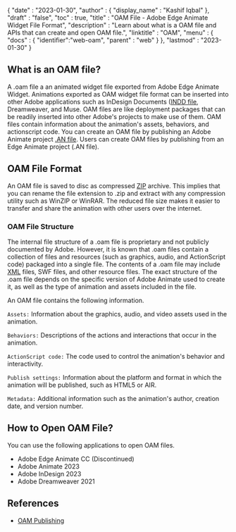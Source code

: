 {
  "date" : "2023-01-30",
  "author" : {
    "display_name" : "Kashif Iqbal"
  },
  "draft" : "false",
  "toc" : true,
  "title" : "OAM File - Adobe Edge Animate Widget File Format",
  "description" : "Learn about what is a OAM file and APIs that can create and open OAM file.",
  "linktitle" : "OAM",
  "menu" : {
    "docs" : {
      "identifier":"web-oam",
      "parent" : "web"
    }
  },
  "lastmod" : "2023-01-30"
}

## What is an OAM file?

A .oam file a an animated widget file exported from Adobe Edge Animate Widget. Animations exported as OAM widget file format can be inserted into other Adobe applications such as InDesign Documents ([INDD file](/page-description-language/indd/), Dreamweaver, and Muse. OAM files are like deployment packages that can be readily inserted into other Adobe's projects to make use of them. OAM files contain information about the animation's assets, behaviors, and actionscript code. You can create an OAM file by publishing an Adobe Animate project [.AN file](/web/an/).
Users can create OAM files by publishing from an Edge Animate project (.AN file).

## OAM File Format

An OAM file is saved to disc as compressed [ZIP](/compression/zip/) archive. This implies that you can rename the file extension to .zip and extract with any compression utility such as WinZIP or WinRAR. The reduced file size makes it easier to transfer and share the animation with other users over the internet.

### OAM File Structure

The internal file structure of a .oam file is proprietary and not publicly documented by Adobe. However, it is known that .oam files contain a collection of files and resources (such as graphics, audio, and ActionScript code) packaged into a single file. The contents of a .oam file may include [XML](/web/xml/) files, SWF files, and other resource files. The exact structure of the .oam file depends on the specific version of Adobe Animate used to create it, as well as the type of animation and assets included in the file.

An OAM file contains the following information.

`Assets:` Information about the graphics, audio, and video assets used in the animation.

`Behaviors:` Descriptions of the actions and interactions that occur in the animation.

`ActionScript code:` The code used to control the animation's behavior and interactivity.

`Publish settings:` Information about the platform and format in which the animation will be published, such as HTML5 or AIR.

`Metadata:` Additional information such as the animation's author, creation date, and version number.

## How to Open OAM File?

You can use the following applications to open OAM files.

 * Adobe Edge Animate CC (Discontinued)
 * Adobe Animate 2023
 * Adobe InDesign 2023
 * Adobe Dreamweaver 2021

## References

* [OAM Publishing](https://helpx.adobe.com/animate/using/OAM-publishing.html)
